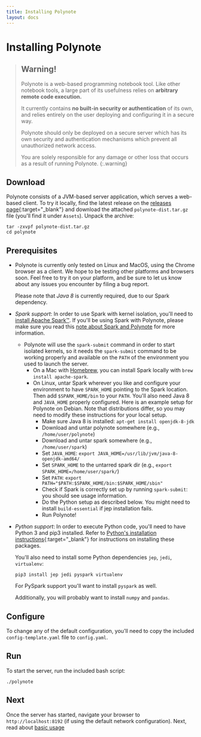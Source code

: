 ```yaml
---
title: Installing Polynote
layout: docs
---
```


# Installing Polynote

> ## Warning!
> Polynote is a web-based programming notebook tool. Like other notebook tools, a large part of its usefulness relies on
> **arbitrary remote code execution.**
>
> It currently contains **no built-in security or authentication** of its own, and relies entirely on the user deploying
> and configuring it in a secure way.
> 
> Polynote should only be deployed on a secure server which has its own security and authentication mechanisms which
> prevent all unauthorized network access.
>
> You are solely responsible for any damage or other loss that occurs as a result of running Polynote.
{:.warning} 

## Download
Polynote consists of a JVM-based server application, which serves a web-based client. To try it locally, find the latest
release on the [releases page](https://github.com/polynote/polynote/releases){:target="_blank"} and download the attached
`polynote-dist.tar.gz` file (you'll find it under `Assets`). Unpack the archive:

```
tar -zxvpf polynote-dist.tar.gz
cd polynote
```

## Prerequisites
- Polynote is currently only tested on Linux and MacOS, using the Chrome browser as a client. We hope to be testing
  other platforms and browsers soon. Feel free to try it on your platform, and be sure to let us know about any issues
  you encounter by filing a bug report.
  
  Please note that *Java 8* is currently required, due to our Spark dependency.
  
- *Spark support*: In order to use Spark with kernel isolation, you'll need to [install Apache Spark&trade;](https://spark.apache.org/downloads.html).
  If you'll be using Spark with Polynote, please make sure you read this [note about Spark and Polynote](02-basic-usage.md#Using-Spark-with-Polynote) for more information. 
  - Polynote will use the `spark-submit` command in order to start isolated kernels, so it needs the `spark-submit` command 
    to be working properly and available on the `PATH` of the environment you used to launch the server.
      - On a Mac with [Homebrew](https://brew.sh), you can install Spark locally with `brew install apache-spark`.
      - On Linux, untar Spark wherever you like and configure your environment to have `SPARK_HOME` pointing to the Spark location. 
        Then add `$SPARK_HOME/bin` to your `PATH`. You'll also need Java 8 and `JAVA_HOME` properly configured. 
        Here is an example setup for Polynote on Debian. Note that distributions differ, so you may need to modify these 
        instructions for your local setup.
        - Make sure Java 8 is installed: `apt-get install openjdk-8-jdk`
        - Download and untar polynote somewhere (e.g., `/home/user/polynote`)
        - Download and untar spark somewhere (e.g., `/home/user/spark`)
        - Set `JAVA_HOME`: `export JAVA_HOME=/usr/lib/jvm/java-8-openjdk-amd64/`
        - Set `SPARK_HOME` to the untarred spark dir (e.g., `export SPARK_HOME=/home/user/spark/`)
        - Set `PATH`: `export PATH="$PATH:$SPARK_HOME/bin:$SPARK_HOME/sbin"`
        - Check if Spark is correctly set up by running `spark-submit`: you should see usage information. 
        - Do the Python setup as described below. You might need to install `build-essential` if jep installation fails. 
        - Run Polynote!
      
- *Python support*: In order to execute Python code, you'll need to have Python 3 and pip3 installed. Refer to
  [Python's installation instructions](https://wiki.python.org/moin/BeginnersGuide/Download){:target="_blank"} for
  instructions on installing these packages.
  
  You'll also need to install some Python dependencies `jep`, `jedi`, `virtualenv`:
  
  ```
  pip3 install jep jedi pyspark virtualenv
  ``` 
  
  For PySpark support you'll want to install `pyspark` as well. 
  
  Additionally, you will probably want to install `numpy` and `pandas`. 
  

## Configure
To change any of the default configuration, you'll need to copy the included `config-template.yaml` file to `config.yaml`.

## Run
To start the server, run the included bash script:

```
./polynote
```

## Next
Once the server has started, navigate your browser to `http://localhost:8192` (if using the default network configuration).
Next, read about [basic usage](02-basic-usage.md)
